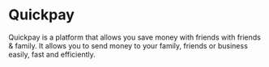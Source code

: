 # Quickpay
Quickpay is a platform that allows you save money with friends with friends &amp; family. It allows you to send money to your family, friends or business easily, fast and efficiently.
